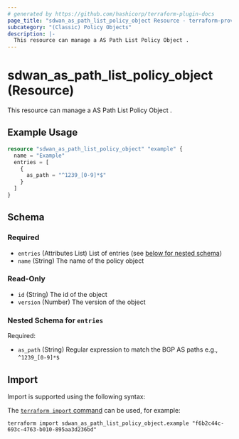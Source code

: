 ```yaml
---
# generated by https://github.com/hashicorp/terraform-plugin-docs
page_title: "sdwan_as_path_list_policy_object Resource - terraform-provider-sdwan"
subcategory: "(Classic) Policy Objects"
description: |-
  This resource can manage a AS Path List Policy Object .
---
```


# sdwan_as_path_list_policy_object (Resource)

This resource can manage a AS Path List Policy Object .

## Example Usage

```terraform
resource "sdwan_as_path_list_policy_object" "example" {
  name = "Example"
  entries = [
    {
      as_path = "^1239_[0-9]*$"
    }
  ]
}
```

<!-- schema generated by tfplugindocs -->
## Schema

### Required

- `entries` (Attributes List) List of entries (see [below for nested schema](#nestedatt--entries))
- `name` (String) The name of the policy object

### Read-Only

- `id` (String) The id of the object
- `version` (Number) The version of the object

<a id="nestedatt--entries"></a>
### Nested Schema for `entries`

Required:

- `as_path` (String) Regular expression to match the BGP AS paths e.g., `^1239_[0-9]*$`

## Import

Import is supported using the following syntax:

The [`terraform import` command](https://developer.hashicorp.com/terraform/cli/commands/import) can be used, for example:

```shell
terraform import sdwan_as_path_list_policy_object.example "f6b2c44c-693c-4763-b010-895aa3d236bd"
```
